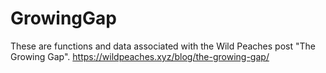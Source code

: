 # GrowingGap 

These are functions and data associated with the Wild Peaches post "The Growing Gap". https://wildpeaches.xyz/blog/the-growing-gap/
